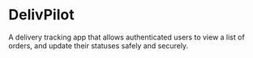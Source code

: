 # DelivPilot
A delivery tracking app that allows authenticated users to view a list of orders, and update their statuses safely and securely.